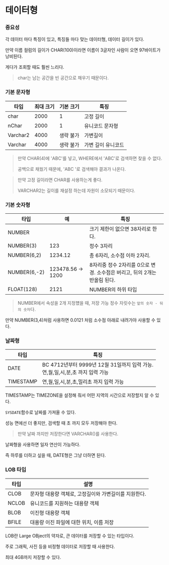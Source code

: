 # 데이터형

### 중요성

각 데이터 마다 특징이 있고, 특징들 마다 맞는 데이터형, 데이터 길이가 있다.

만약 이름 컬럼의 길이가 CHAR(100)이라면 이름이 3글자인 사람이 오면 97바이트가 낭비된다.



게다가 조회할 때도 훨씬 느리다.

> char는 남는 공간을 빈 공간으로 채우기 때문이다.

### 기본 문자형

| 타입     | 최대 크기 | 기본 크기 | 특징               |
| -------- | --------- | --------- | ------------------ |
| char     | 2000      | 1         | 고정 길이          |
| nChar    | 2000      | 1         | 유니코드 문자형    |
| Varchar2 | 4000      | 생략 불가 | 가변길이           |
| Varchar  | 4000      | 생략 불가 | 가변 길이 유니코드 |

> 만약 CHAR(4)에 'ABC'를 넣고, WHERE에서 'ABC'로 검색하면 찾을 수 없다.
>
> 공백으로 채웠기 때문에, 'ABC '로 검색해야 결과가 나온다.

> 만약 고정 길이라면 CHAR를 사용하는게 좋다.
>
> VARCHAR2는 길이를 재설정 하는데 자원이 소모되기 때문이다.

### 기본 숫자형

| 타입         | 예                | 특징                                                         |
| ------------ | ----------------- | ------------------------------------------------------------ |
| NUMBER       |                   | 크기 제한이 없으면 38자리로 한다.                            |
| NUMBER(3)    | 123               | 정수 3자리                                                   |
| NUMBER(6,2)  | 1234.12           | 총 6자리, 소수점 이하 2자리.                                 |
| NUMBER(6,-2) | 123478.56 -> 1200 | 8자리중 정수 2자리를 0으로 변경. 소수점은 버리고, 뒤의 2개는 반올림 된다. |
| FLOAT(128)   | 2121              | NUMBER의 하위 타입                                           |

> NUMBER에서 속성을 2개 지정헀을 때, 저장 가능 정수 자릿수는 `앞의 숫자 - 뒤의 숫자`다.

만약 NUMBER(3,4)처럼 사용하면 0.0121 처럼 소수점 아래로 내려가야 사용할 수 있다.

### 날짜형

| 타입      | 특징                                                         |
| --------- | ------------------------------------------------------------ |
| DATE      | BC 4712년부터 9999년 12월 31일까지 입력 가능.<br />연,월,일,시,분,초 까지 입력 가능 |
| TIMESTAMP | 연,월,일,시,분,초,밀리초 까지 입력 가능                      |

TIMESTAMP는 TIMEZONE을 설정해 줘서 어떤 지역의 시간으로 저장할지 알 수 있다.

`SYSDATE`함수로 날짜를 가져올 수 있다.

성능 면에선 더 좋지만, 검색할 때 초 까지 모두 저장해야 한다.

> 만약 날짜 까지만 저장한다면 VARCHAR()를 사용한다.

날짜형을 사용하면 일자 연산이 가능하다.

즉 하루를 더하고 싶을 때, DATE형은 그냥 더하면 된다.

### LOB 타입

| 타입  | 설명                                                  |
| ----- | ----------------------------------------------------- |
| CLOB  | 문자형 대용량 객체로, 고정길이와 가변길이를 지원한다. |
| NCLOB | 유니코드를 지원하는 대용량 객체                       |
| BLOB  | 이진형 대용량 객체                                    |
| BFILE | 대용량 이진 파일에 대한 위치, 이름 저장               |

LOB란 Large OBject의 약자로, 큰 데이터를 저장할 수 있는 타입이다.

주로 그래픽, 사진 등을 비정형 데이터로 저장할 때 사용한다.

최대 4GB까지 저장할 수 있다.